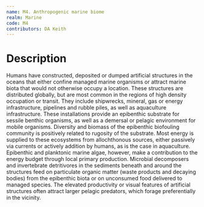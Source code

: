 ```yaml
---
name: M4. Anthropogenic marine biome
realm: Marine
code: M4
contributors: DA Keith
---
```


# Description

Humans have constructed, deposited or dumped artificial structures in the oceans that either confine managed marine organisms or attract marine biota that would not otherwise occupy a location. These structures are distributed globally, but are most common in the regions of high density occupation or transit. They include shipwrecks, mineral, gas or energy infrastructure, pipelines and rubble piles, as well as aquaculture infrastructure. These installations provide an epibenthic substrate for sessile benthic organisms, as well as a demersal or pelagic environment for mobile organisms. Diversity and biomass of the epibenthic biofouling community is positively related to rugosity of the substrate. Most energy is supplied to these ecosystems from allochthonous sources, either passively via currents or actively addition by humans, as is the case in aquaculture. Epibenthic and planktonic marine algae, however, make a contribution to the energy budget through local primary production. Microbial decomposers and invertebrate detritivores in the sediments beneath and around the structures feed on particulate organic matter (waste products and decaying bodies) from the epibenthic biota or on unconsumed food delivered to managed species. The elevated productivity or visual features of artificial structures often attract larger pelagic predators, which forage preferentially in the vicinity.

